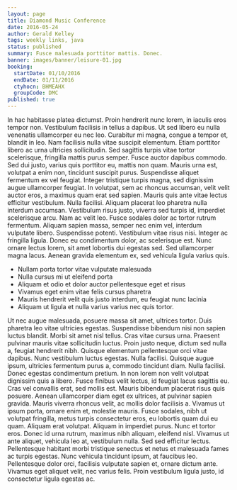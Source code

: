 ```yaml
---
layout: page
title: Diamond Music Conference
date: 2016-05-24
author: Gerald Kelley
tags: weekly links, java
status: published
summary: Fusce malesuada porttitor mattis. Donec.
banner: images/banner/leisure-01.jpg
booking:
  startDate: 01/10/2016
  endDate: 01/11/2016
  ctyhocn: BHMEAHX
  groupCode: DMC
published: true
---
```

In hac habitasse platea dictumst. Proin hendrerit nunc lorem, in iaculis eros tempor non. Vestibulum facilisis in tellus a dapibus. Ut sed libero eu nulla venenatis ullamcorper eu nec leo. Curabitur mi magna, congue a tempor et, blandit in leo. Nam facilisis nulla vitae suscipit elementum. Etiam porttitor libero ac urna ultricies sollicitudin. Sed sagittis turpis vitae tortor scelerisque, fringilla mattis purus semper. Fusce auctor dapibus commodo. Sed dui justo, varius quis porttitor eu, mattis non quam. Mauris urna est, volutpat a enim non, tincidunt suscipit purus. Suspendisse aliquet fermentum ex vel feugiat. Integer tristique turpis magna, sed dignissim augue ullamcorper feugiat. In volutpat, sem ac rhoncus accumsan, velit velit auctor eros, a maximus quam erat sed sapien. Mauris quis ante vitae lectus efficitur vestibulum. Nulla facilisi.
Aliquam placerat leo pharetra nulla interdum accumsan. Vestibulum risus justo, viverra sed turpis id, imperdiet scelerisque arcu. Nam ac velit leo. Fusce sodales dolor ac tortor rutrum fermentum. Aliquam sapien massa, semper nec enim vel, interdum vulputate libero. Suspendisse potenti. Vestibulum vitae risus nisi. Integer ac fringilla ligula. Donec eu condimentum dolor, ac scelerisque est. Nunc ornare lectus lorem, sit amet lobortis dui egestas sed. Sed ullamcorper magna lacus. Aenean gravida elementum ex, sed vehicula ligula varius quis.

* Nullam porta tortor vitae vulputate malesuada
* Nulla cursus mi ut eleifend porta
* Aliquam et odio et dolor auctor pellentesque eget et risus
* Vivamus eget enim vitae felis cursus pharetra
* Mauris hendrerit velit quis justo interdum, eu feugiat nunc lacinia
* Aliquam ut ligula et nulla varius varius nec quis tortor.

Ut nec augue malesuada, posuere massa sit amet, ultrices tortor. Duis pharetra leo vitae ultricies egestas. Suspendisse bibendum nisi non sapien luctus blandit. Morbi sit amet nisl tellus. Cras vitae cursus urna. Praesent pulvinar mauris vitae sollicitudin luctus. Proin justo neque, dictum sed nulla a, feugiat hendrerit nibh. Quisque elementum pellentesque orci vitae dapibus. Nunc vestibulum luctus egestas. Nulla facilisi. Quisque augue ipsum, ultricies fermentum purus a, commodo tincidunt diam. Nulla facilisi. Donec egestas condimentum pretium. In non lorem non velit volutpat dignissim quis a libero. Fusce finibus velit lectus, id feugiat lacus sagittis eu. Cras vel convallis erat, sed mollis est.
Mauris bibendum placerat risus quis posuere. Aenean ullamcorper diam eget ex ultrices, at pulvinar sapien gravida. Mauris viverra rhoncus velit, ac mollis dolor facilisis a. Vivamus ut ipsum porta, ornare enim et, molestie mauris. Fusce sodales, nibh ut volutpat fringilla, metus turpis consectetur eros, eu lobortis quam dui eu quam. Aliquam erat volutpat. Aliquam in imperdiet purus. Nunc et tortor eros. Donec id urna rutrum, maximus nibh aliquam, eleifend nisl. Vivamus ut ante aliquet, vehicula leo at, vestibulum nulla. Sed sed efficitur lectus. Pellentesque habitant morbi tristique senectus et netus et malesuada fames ac turpis egestas. Nunc vehicula tincidunt ipsum, at faucibus leo. Pellentesque dolor orci, facilisis vulputate sapien et, ornare dictum ante. Vivamus eget aliquet velit, nec varius felis. Proin vestibulum ligula justo, id consectetur ligula egestas ac.
